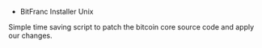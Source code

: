 * BitFranc Installer Unix

Simple time saving script to patch the bitcoin core source code and apply our changes.
